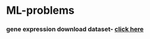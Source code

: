 # ML-problems

### gene expression download dataset- <a href="https://archive.ics.uci.edu/ml/datasets/gene+expression+cancer+RNA-Seq">click here</a>

